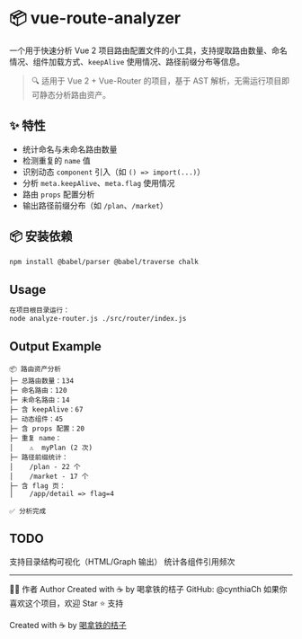 # 📦 vue-route-analyzer

一个用于快速分析 Vue 2 项目路由配置文件的小工具，支持提取路由数量、命名情况、组件加载方式、`keepAlive` 使用情况、路径前缀分布等信息。

> 🔍 适用于 Vue 2 + Vue-Router 的项目，基于 AST 解析，无需运行项目即可静态分析路由资产。

## ✨ 特性

- 统计命名与未命名路由数量
- 检测重复的 `name` 值
- 识别动态 `component` 引入（如 `() => import(...)`）
- 分析 `meta.keepAlive`、`meta.flag` 使用情况
- 路由 `props` 配置分析
- 输出路径前缀分布（如 `/plan`、`/market`）

## 📦 安装依赖

```bash
npm install @babel/parser @babel/traverse chalk
```

## Usage

```bash
在项目根目录运行：
node analyze-router.js ./src/router/index.js
```

## Output Example

```
📦 路由资产分析
├─ 总路由数量：134
├─ 命名路由：120
├─ 未命名路由：14
├─ 含 keepAlive：67
├─ 动态组件：45
├─ 含 props 配置：20
├─ 重复 name：
│    ⚠️  myPlan (2 次)
├─ 路径前缀统计：
│    /plan - 22 个
│    /market - 17 个
├─ 含 flag 页：
│    /app/detail => flag=4

✅ 分析完成

```

## TODO
支持目录结构可视化（HTML/Graph 输出）
统计各组件引用频次

---

🙋‍♀️ 作者 Author
Created with ☕ by 喝拿铁的桔子
GitHub: @cynthiaCh
如果你喜欢这个项目，欢迎 Star ⭐ 支持

Created with ☕ by [喝拿铁的桔子](https://juejin.cn/user/3526889032395613)
